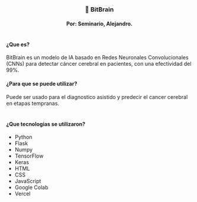 <h3 align=center>🥼 BitBrain</h3>
<h4 align=center>Por: Seminario, Alejandro.</h4>

<h1></h1>


<h4>¿Que es?</h4>
BitBrain es un modelo de IA basado en Redes Neuronales Convolucionales (CNNs) para detectar 
cáncer cerebral en pacientes, con una efectividad del 99%.


<h4>¿Para que se puede utilizar?</h4>
Puede ser usado para el diagnostico asistido y predecir el cancer cerebral en etapas tempranas.

<h1></h1>

<h4>¿Que tecnologias se utilizaron?</h4>

- Python
- Flask
- Numpy
- TensorFlow
- Keras
- HTML
- CSS
- JavaScript
- Google Colab
- Vercel





